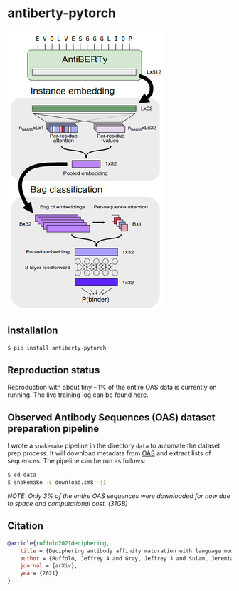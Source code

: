 # antiberty-pytorch

![antiberty_model](img/banner.png)

## installation
```bash
$ pip install antiberty-pytorch
```

## Reproduction status

Reproduction with about tiny ~1% of the entire OAS data is currently on running. The live training log can be found [here](https://api.wandb.ai/links/dohlee/qqzxgo1v).

## Observed Antibody Sequences (OAS) dataset preparation pipeline

I wrote a `snakemake` pipeline in the directory `data` to automate the dataset prep process. It will download metadata from [OAS](https://opig.stats.ox.ac.uk/webapps/oas/oas) and extract lists of sequences. The pipeline can be run as follows:

```bash
$ cd data
$ snakemake -s download.smk -j1
```

*NOTE: Only 3% of the entire OAS sequences were downloaded for now due to space and computational cost. (31GB)*

## Citation
```bibtex
@article{ruffolo2021deciphering,
    title = {Deciphering antibody affinity maturation with language models and weakly supervised learning},
    author = {Ruffolo, Jeffrey A and Gray, Jeffrey J and Sulam, Jeremias},
    journal = {arXiv},
    year= {2021}
}
```
